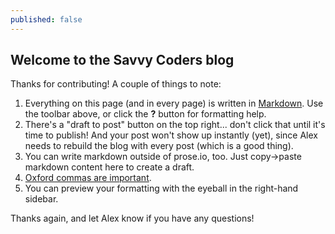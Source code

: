 ```yaml
---
published: false
---
```


## Welcome to the Savvy Coders blog

Thanks for contributing! A couple of things to note:
1. Everything on this page (and in every page) is written in [Markdown](http://daringfireball.net/projects/markdown/). Use the toolbar above, or click the **?** button for formatting help.
2. There's a "draft to post" button on the top right... don't click that until it's time to publish! And your post won't show up instantly (yet), since Alex needs to rebuild the blog with every post (which is a good thing). 
3. You can write markdown outside of prose.io, too. Just copy->paste markdown content here to create a draft.
4. [Oxford commas are important](http://www.verbicidemagazine.com/wp-content/uploads/2011/09/Oxford-Comma.jpg).
5. You can preview your formatting with the eyeball in the right-hand sidebar.

Thanks again, and let Alex know if you have any questions!

